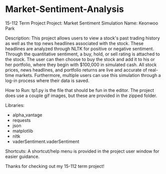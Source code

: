 # Market-Sentiment-Analysis
15-112 Term Project
Project: Market Sentiment Simulation
Name: Keonwoo Park

Description: This project allows users to view a stock's past trading history as well as the top news headlines associated with the stock. These headlines are analyzed through NLTK for positive or negative sentiment. Through the quantitative sentiment, a buy, hold, or sell rating is attached to the stock. The user can then choose to buy the stock and add it to his or her portfolio, where they begin with $100,000 in simulated cash. All stock prices, news headlines, and portfolio returns are live and accurate of real-time markets. Furthermore, multiple users can use this simulation through a log-in process where their data is saved.

How to Run: tp1.py is the file that should be fun in the editor. The project does use a couple gif images, but these are provided in the zipped folder.

Libraries: 
- alpha_vantage
- requests
- json
- matplotlib
- nltk
- vaderSentiment.vaderSentiment

Shortcuts: A shortcut/help menu is provided in the project user window for easier guidance.

Thanks for checking out my 15-112 term project!
